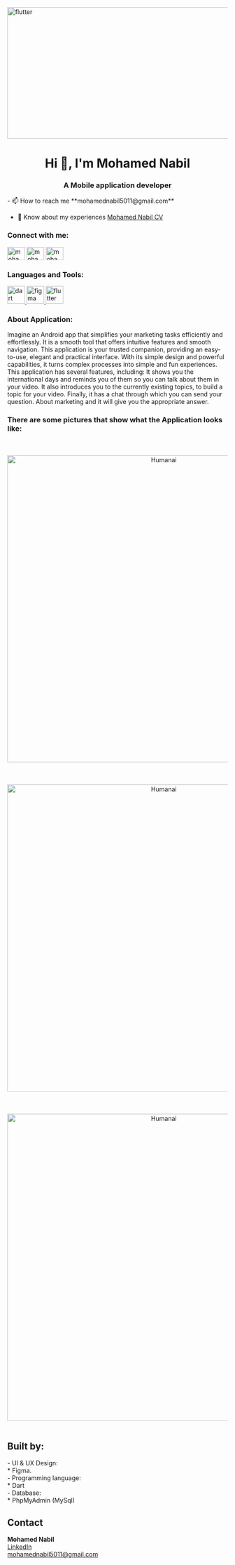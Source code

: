 <img align="center" src="https://blogger.googleusercontent.com/img/b/R29vZ2xl/AVvXsEgUfGDnAp10_8MkEu1cb5SSz_2iWyFqSg-lE9vOOMew8qRfjCNaibXGC8bYIxyDlsbAM82qf6QSW1aZqMrom5nNW66dcKWPp5liYNT3Ehy1qsgYp2pCwb8lMb-HGbwt-CMTEgF5-XLsxM8/s1600/image1.gif" alt="flutter" width="1000" height="300"/>
<h1 align="center">Hi 👋, I'm Mohamed Nabil</h1>
<h3 align="center">A Mobile application developer</h3>
- 📫 How to reach me **mohamednabil5011@gmail.com**


- 📄 Know about my experiences <a href="https://mega.nz/file/mcomkYAY#4X2uqMFRWiUW_H5xsz_6w-MCOWXw90mcTfT1FtE-ueA" target="Mohamed Nabil CV"/>Mohamed Nabil CV</a>

<h3 align="left">Connect with me:</h3>
<p align="left">
<a href="https://www.linkedin.com/in/mohamed-nabil-mohamed-9286272b6" target="blank"><img align="center" src="https://raw.githubusercontent.com/rahuldkjain/github-profile-readme-generator/master/src/images/icons/Social/linked-in-alt.svg" alt="mohamed nabil mohamed" height="30" width="40" /></a>
<a href="https://www.facebook.com/profile.php?id=100090915283871&mibextid=ZbWKwL" target="blank"><img align="center" src="https://raw.githubusercontent.com/rahuldkjain/github-profile-readme-generator/master/src/images/icons/Social/facebook.svg" alt="mohamed nabil" height="30" width="40" /></a>
<a href="https://www.instagram.com/mohamed__nabiill/" target="blank"><img align="center" src="https://raw.githubusercontent.com/rahuldkjain/github-profile-readme-generator/master/src/images/icons/Social/instagram.svg" alt="mohamed__nabiill" height="30" width="40" /></a>
</p>

<h3 align="left">Languages and Tools:</h3>
<p align="left">  
  <a href="https://dart.dev" target="_blank" rel="noreferrer"> <img src="https://www.vectorlogo.zone/logos/dartlang/dartlang-icon.svg" alt="dart" width="40" height="40"/></a><a href="https://www.figma.com/" 
  target="_blank" rel="noreferrer"> <img src="https://www.vectorlogo.zone/logos/figma/figma-icon.svg" alt="figma" width="40" height="40"/> </a><a href="https://flutter.dev" target="_blank" rel="noreferrer"> 
  <img src="https://www.vectorlogo.zone/logos/flutterio/flutterio-icon.svg" alt="flutter" width="40" height="40"/></a> 
</p>

<h3 align="left">About Application:</h3>
<p align="left">
Imagine an Android app that simplifies your marketing tasks efficiently and effortlessly. It is a smooth tool that offers intuitive features and smooth navigation. This application is your trusted companion, providing an easy-to-use, elegant and practical interface. With its simple design and powerful capabilities, it turns complex processes into simple and fun experiences. This application has several features, including: It shows you the international days and reminds you of them so you can talk about them in your video. It also introduces you to the currently existing topics, to build a topic for your video. Finally, it has a chat through which you can send your question. About marketing and it will give you the appropriate answer.
</p>  

<h3 align="left">There are some pictures that show what the Application looks like:</h3>
<br>
<br>
<div align="center">
  <a href="https://github.com/user-attachments/assets/709b384a-5f0c-451c-b7ab-580b9b22f3cc">
    <img src="https://github.com/user-attachments/assets/709b384a-5f0c-451c-b7ab-580b9b22f3cc" alt="Humanai" width="700" >
  </a>
</div>
<br>

<br>
<br>
<div align="center">
  <a href="https://github.com/user-attachments/assets/57b6413e-816c-42f0-879e-175c31d466f8">
    <img src="https://github.com/user-attachments/assets/57b6413e-816c-42f0-879e-175c31d466f8" alt="Humanai" width="700" >
  </a>
</div>
<br>

<br>
<br>
<div align="center">
  <a href="https://github.com/user-attachments/assets/7039972d-8ca5-4340-99b6-b7a26d192c47">
    <img src="https://github.com/user-attachments/assets/7039972d-8ca5-4340-99b6-b7a26d192c47" alt="Humanai" width="700" >
  </a>
</div>
<br>

<h2>
Built by:
</h2>
- UI & UX Design:<br>
* Figma.<br>
- Programming language:<br>
* Dart <br>
- Database:<br>
* PhpMyAdmin (MySql) <br>

<h2>Contact</h2>
<B>Mohamed Nabil</B> <br> <a href = "https://www.linkedin.com/in/mohamed-nabil-mohamed-9286272b6">LinkedIn</a> <br> <a href = "mohamednabil5011@gmail.com">mohamednabil5011@gmail.com</a>
